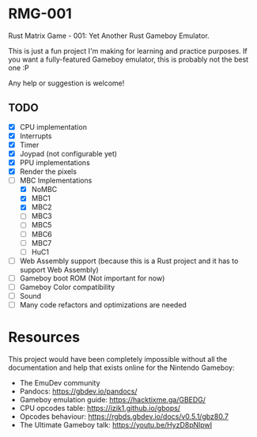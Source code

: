 # RMG-001
Rust Matrix Game - 001: Yet Another Rust Gameboy Emulator.

This is just a fun project I'm making for learning and practice purposes. If you want a fully-featured Gameboy emulator, this is probably not the best one :P

Any help or suggestion is welcome!

## TODO
- [x] CPU implementation
- [x] Interrupts
- [x] Timer
- [x] Joypad (not configurable yet)
- [X] PPU implementations
- [x] Render the pixels
- [ ] MBC Implementations
  - [x] NoMBC
  - [x] MBC1
  - [x] MBC2
  - [ ] MBC3
  - [ ] MBC5
  - [ ] MBC6
  - [ ] MBC7
  - [ ] HuC1
- [ ] Web Assembly support (because this is a Rust project and it has to support Web Assembly)
- [ ] Gameboy boot ROM (Not important for now)
- [ ] Gameboy Color compatibility
- [ ] Sound
- [ ] Many code refactors and optimizations are needed

# Resources
This project would have been completely impossible without all the documentation and help that exists online for the Nintendo Gameboy:
- The EmuDev community
- Pandocs: https://gbdev.io/pandocs/
- Gameboy emulation guide: https://hacktixme.ga/GBEDG/
- CPU opcodes table: https://izik1.github.io/gbops/
- Opcodes behaviour: https://rgbds.gbdev.io/docs/v0.5.1/gbz80.7
- The Ultimate Gameboy talk: https://youtu.be/HyzD8pNlpwI
